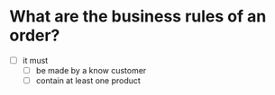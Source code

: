 # What are the business rules of an order?

- [ ] it must
  - [ ] be made by a know customer
  - [ ] contain at least one product